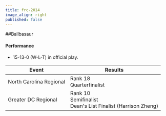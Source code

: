 ```yaml
---
title: frc-2014
image_align: right
published: false
---
```


##Ballbasaur

#### Performance
* 15-13-0 (W-L-T) in official play.

<html>
<table class="table table-striped table-hover">
  <thead> 
    <tr>
        <th>Event</th>
        <th>Results</th>
      </tr>
    </thead>
  <tbody>
     <tr>
        <td> North Carolina Regional</td>
        <td> Rank 18 <br/> Quarterfinalist</td>
      </tr>
     <tr>
        <td> Greater DC Regional</td>
        <td> Rank 10 <br/> Semifinalist <br/> Dean's List Finalist (Harrison Zheng)</td>
      </tr>
</table>
</html>